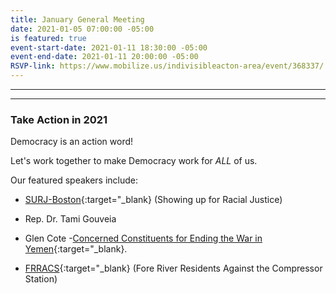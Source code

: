 ```yaml
---
title: January General Meeting
date: 2021-01-05 07:00:00 -05:00
is featured: true
event-start-date: 2021-01-11 18:30:00 -05:00
event-end-date: 2021-01-11 20:00:00 -05:00
RSVP-link: https://www.mobilize.us/indivisibleacton-area/event/368337/
---
```


---

<p id="demo">
</p>

<script>
// Set the date we're counting down to
var countDownDate = new Date("Jan 20 2021 00:00");

// Update the count down every 1 second
var x = setInterval(function() {

// Get today's date
var now = new Date();

// Find the distance between now and the count down date
var t = countDownDate - now;

// Time calculations for days
var days = Math.floor(t / (1000 \* 60 \* 60 \* 24));
var hours = Math.floor((t%(1000 \* 60 \* 60 \* 24))/(1000 \* 60 \* 60));
var minutes = Math.floor((t % (1000 \* 60 \* 60)) / (1000 \* 60));
var seconds = Math.floor((t % (1000 \* 60)) / 1000);

// Output the result in an element with id="demo"
var test1 = document.getElementById("demo");
test1.style.font = "italic bold 30px arial,serif";
//test1.style.textAlign = "center";
//test1.innerHTML = days \+ " days left until Jan 20, 2021!";
test1.innerHTML = days \+ "d " \+ hours \+ "h " \+ minutes \+ "m " \+ seconds \+ "s left until Jan 20, 2021!";

// If the count down is over, write some text
if (t < 0) {
clearInterval(x);
document.getElementById("demo").innerHTML = "Democracy is a Verb!";
}
},500);
</script>

---

### Take Action in 2021

Democracy is an action word!

Let's work together to make Democracy work for *ALL* of us.

Our featured speakers include:

* [SURJ-Boston](https://www.surjboston.org){:target="_blank} (Showing up for Racial Justice)

* Rep. Dr. Tami Gouveia

* Glen Cote -[Concerned Constituents for Ending the War in Yemen](https://www.facebook.com/groups/concernedconstituentsdistrict3){:target="_blank}.

* [FRRACS](https://www.nocompressor.com/home){:target="_blank}  (Fore River Residents Against the Compressor Station)